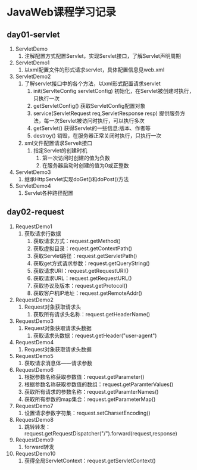 # JavaWeb课程学习记录

## day01-servlet

1. ServletDemo
   1. 注解配置方式配置Servlet，实现Servlet接口，了解Servlet声明周期
2. ServletDemo1
   1. 以xml配置文件的形式请求servlet，具体配置信息见web.xml
3. ServletDemo2
   1. 了解servlet接口中的各个方法，以xml形式配置请求servlet
      1. init(ServlteConfig servletConfig)  初始化，在Servlet被创建时执行，只执行一次
      2. getServletConfig() 获取ServletConfig配置对象
      3. service(ServletRequest req,ServletResponse resp) 提供服务方法，每一次Servlet被访问时执行，可以执行多次
      4. getServlet() 获得Servlet的一些信息:版本、作者等
      5. destroy() 销毁，在服务器正常关闭时执行，只执行一次
   2. xml文件配置请求Servelt接口
      1. 指定Servlet的创建时机
         1. 第一次访问时创建<load-on-startup>的值为负数
         2. 在服务器启动时创建<load-on-startup>的值为0或正整数
4. ServletDemo3
   1. 继承HttpServlet实现doGet()和doPost()方法
5. ServletDemo4
   1. Servlet各种路径配置

## day02-request

1. RequestDemo1
   1. 获取请求行数据
      1. 获取请求方式：request.getMethod()
      2. 获取虚拟目录：request.getContextPath()
      3. 获取Servlet路径：request.getServletPath()
      4. 获取get方式请求参数：request.getQueryString()
      5. 获取请求URI：request.getRequestURI()
      6. 获取请求URL：request.getRequestURL()
      7. 获取协议及版本：request.getProtocol()
      8. 获取客户机IP地址：request.getRemoteAddr()
2. RequestDemo2
   1. Request对象获取请求头
      1. 获取所有请求头名称：request.getHeaderName()
3. RequestDemo3
   1. Request对象获取请求头数据
      1. 获取请求头数据：request.getHeader("user-agent")
4. RequestDemo4
   1. Request对象获取请求头数据
5. RequestDemo5
   1. 获取请求消息体——请求参数
6. RequestDemo6
   1. 根据参数名称获取参数值：request.getParameter()
   2. 根据参数名称获取参数值的数组：request.getParamterValues()
   3. 获取所有请求的参数名称：request.getParamterNames()
   4. 获取所有参数的map集合：request.getParameterMap()
7. RequestDemo7
   1. 设置请求参数字符集：request.setCharsetEncoding()
8. RequestDemo8
   1. 跳转转发：request.getRequestDispatcher("/").forward(request,response)
9. RequestDemo9
   1. forward转发
10. RequestDemo10
    1. 获得全局ServletContext：request.getServletContext()
